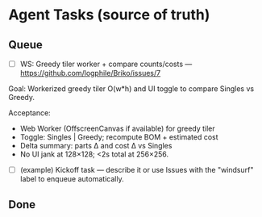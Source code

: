 # Agent Tasks (source of truth)

## Queue
- [ ] WS: Greedy tiler worker + compare counts/costs — https://github.com/logphile/Briko/issues/7

Goal: Workerized greedy tiler O(w*h) and UI toggle to compare Singles vs Greedy.

Acceptance:
- Web Worker (OffscreenCanvas if available) for greedy tiler
- Toggle: Singles | Greedy; recompute BOM + estimated cost
- Delta summary: parts Δ and cost Δ vs Singles
- No UI jank at 128×128; <2s total at 256×256.
- [ ] (example) Kickoff task — describe it or use Issues with the "windsurf" label to enqueue automatically.

## Done
